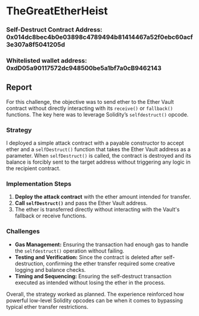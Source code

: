 # TheGreatEtherHeist

### Self-Destruct Contract Address: 0x014dc8bec4b0e03898c4789494b81414467a52f0ebc60acf3e307a8f5041205d
### Whitelisted wallet address: 0xdD05a90117572dc948500be5a1bf7a0cB9462143


## Report

For this challenge, the objective was to send ether to the Ether Vault contract without directly interacting with its `receive()` or `fallback()` functions. The key here was to leverage Solidity’s `selfdestruct()` opcode.

### Strategy

I deployed a simple attack contract with a payable constructor to accept ether and a `selfDestruct()` function that takes the Ether Vault address as a parameter. When `selfDestruct()` is called, the contract is destroyed and its balance is forcibly sent to the target address without triggering any logic in the recipient contract.

### Implementation Steps

1. **Deploy the attack contract** with the ether amount intended for transfer.  
2. **Call `selfDestruct()`** and pass the Ether Vault address.  
3. The ether is transferred directly without interacting with the Vault's fallback or receive functions.

### Challenges

- **Gas Management:** Ensuring the transaction had enough gas to handle the `selfdestruct()` operation without failing.  
- **Testing and Verification:** Since the contract is deleted after self-destruction, confirming the ether transfer required some creative logging and balance checks.  
- **Timing and Sequencing:** Ensuring the self-destruct transaction executed as intended without losing the ether in the process.  

Overall, the strategy worked as planned. The experience reinforced how powerful low-level Solidity opcodes can be when it comes to bypassing typical ether transfer restrictions.
